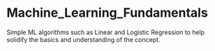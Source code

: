 # Machine_Learning_Fundamentals

Simple ML algorithms such as Linear and Logistic Regression to help solidify the basics and understanding of the concept.
